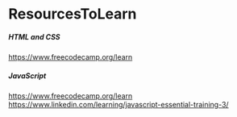 # ResourcesToLearn

##### HTML and CSS
   https://www.freecodecamp.org/learn
   
##### JavaScript
https://www.freecodecamp.org/learn  </br>
https://www.linkedin.com/learning/javascript-essential-training-3/

